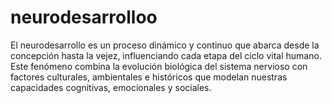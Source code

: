 # neurodesarrolloo
El neurodesarrollo es un proceso dinámico y continuo que abarca desde la concepción hasta la vejez, influenciando cada etapa del ciclo vital humano. Este fenómeno combina la evolución biológica del sistema nervioso con factores culturales, ambientales e históricos que modelan nuestras capacidades cognitivas, emocionales y sociales. 

